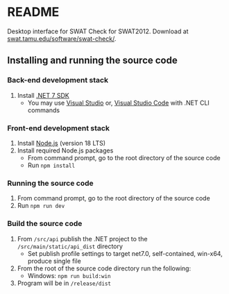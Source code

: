 # README #

Desktop interface for SWAT Check for SWAT2012. Download at [swat.tamu.edu/software/swat-check/](https://swat.tamu.edu/software/swat-check/).

## Installing and running the source code ##

### Back-end development stack ###

1. Install [.NET 7 SDK](https://learn.microsoft.com/en-us/dotnet/core/install/windows?tabs=net70)
    * You may use [Visual Studio](https://visualstudio.microsoft.com/downloads/) or, [Visual Studio Code](https://code.visualstudio.com/) with .NET CLI commands

### Front-end development stack ###

1. Install [Node.js](https://nodejs.org/en/) (version 18 LTS)
2. Install required Node.js packages
    * From command prompt, go to the root directory of the source code
    * Run `npm install`

### Running the source code ###

1. From command prompt, go to the root directory of the source code
2. Run `npm run dev`

### Build the source code ###

1. From `/src/api` publish the .NET project to the `/src/main/static/api_dist` directory
	* Set publish profile settings to target net7.0, self-contained, win-x64, produce single file
2. From the root of the source code directory run the following:
	* Windows: `npm run build:win`
3. Program will be in `/release/dist`
